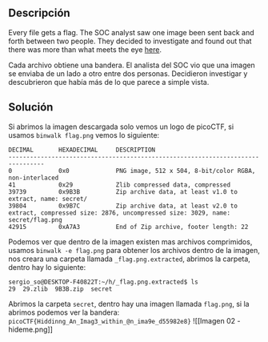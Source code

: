 ## Descripción
Every file gets a flag. The SOC analyst saw one image been sent back and forth between two people. They decided to investigate and found out that there was more than what meets the eye [here](https://artifacts.picoctf.net/c/258/flag.png).

Cada archivo obtiene una bandera. El analista del SOC vio que una imagen se enviaba de un lado a otro entre dos personas. Decidieron investigar y descubrieron que había más de lo que parece a simple vista.
## Solución
Si abrimos la imagen descargada solo vemos un logo de picoCTF, si usamos `binwalk flag.png` vemos lo siguiente:
```
DECIMAL       HEXADECIMAL     DESCRIPTION
--------------------------------------------------------------------------------
0             0x0             PNG image, 512 x 504, 8-bit/color RGBA, non-interlaced
41            0x29            Zlib compressed data, compressed
39739         0x9B3B          Zip archive data, at least v1.0 to extract, name: secret/
39804         0x9B7C          Zip archive data, at least v2.0 to extract, compressed size: 2876, uncompressed size: 3029, name: secret/flag.png
42915         0xA7A3          End of Zip archive, footer length: 22
```
Podemos ver que dentro de la imagen existen mas archivos comprimidos, usamos `binwalk -e flag.png` para obtener los archivos dentro de la imagen, nos creara una carpeta llamada `_flag.png.extracted`, abrimos la carpeta, dentro hay lo siguiente:
```
sergio_so@DESKTOP-F40822T:~/h/_flag.png.extracted$ ls
29  29.zlib  9B3B.zip  secret
```

Abrimos la carpeta `secret`, dentro hay una imagen llamada `flag.png`, si la abrimos podemos ver la bandera: `picoCTF{Hiddinng_An_Imag3_within_@n_ima9e_d55982e8}`
![[Imagen 02 - hideme.png]]